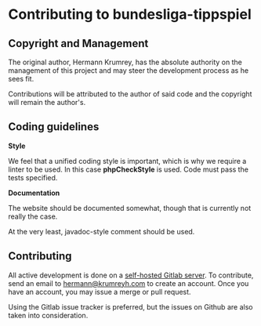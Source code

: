 # Contributing to bundesliga-tippspiel

## Copyright and Management

The original author, Hermann Krumrey, has the absolute authority on the management
of this project and may steer the development process as he sees fit.

Contributions will be attributed to the author of said code and the copyright will
remain the author's.

## Coding guidelines

**Style**

We feel that a unified coding style is important, which is why we require a linter to
be used. In this case **phpCheckStyle** is used. Code must pass the tests specified.

**Documentation**

The website should be documented somewhat, though that is currently not really the case.

At the very least, javadoc-style comment should be used.

## Contributing

All active development is done on a [self-hosted Gitlab server](https://gitlab.namibsun.net).
To contribute, send an email to hermann@krumreyh.com to create an account. Once you have an
account, you may issue a merge or pull request.

Using the Gitlab issue tracker is preferred, but the issues on Github are also
taken into consideration.
